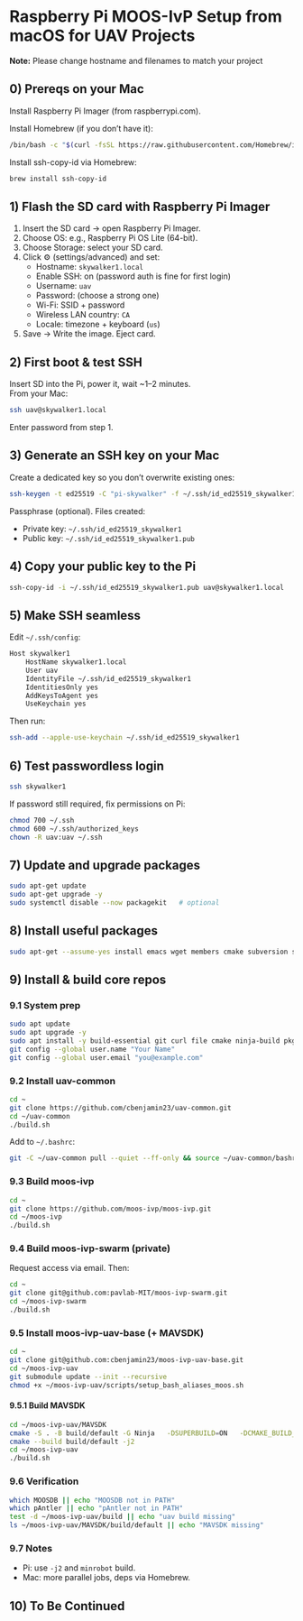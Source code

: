 # Raspberry Pi MOOS-IvP Setup from macOS for UAV Projects

**Note:** Please change hostname and filenames to match your project

## 0) Prereqs on your Mac
Install Raspberry Pi Imager (from raspberrypi.com).

Install Homebrew (if you don’t have it):
```bash
/bin/bash -c "$(curl -fsSL https://raw.githubusercontent.com/Homebrew/install/HEAD/install.sh)"
```

Install ssh-copy-id via Homebrew:
```bash
brew install ssh-copy-id
```

## 1) Flash the SD card with Raspberry Pi Imager
1. Insert the SD card → open Raspberry Pi Imager.
2. Choose OS: e.g., Raspberry Pi OS Lite (64-bit).
3. Choose Storage: select your SD card.
4. Click ⚙ (settings/advanced) and set:
   - Hostname: `skywalker1.local`
   - Enable SSH: on (password auth is fine for first login)
   - Username: `uav`
   - Password: (choose a strong one)
   - Wi-Fi: SSID + password
   - Wireless LAN country: `CA`
   - Locale: timezone + keyboard (`us`)
5. Save → Write the image. Eject card.

## 2) First boot & test SSH
Insert SD into the Pi, power it, wait ~1–2 minutes.  
From your Mac:
```bash
ssh uav@skywalker1.local
```
Enter password from step 1.

## 3) Generate an SSH key on your Mac
Create a dedicated key so you don’t overwrite existing ones:
```bash
ssh-keygen -t ed25519 -C "pi-skywalker" -f ~/.ssh/id_ed25519_skywalker1
```
Passphrase (optional). Files created:
- Private key: `~/.ssh/id_ed25519_skywalker1`
- Public key: `~/.ssh/id_ed25519_skywalker1.pub`

## 4) Copy your public key to the Pi
```bash
ssh-copy-id -i ~/.ssh/id_ed25519_skywalker1.pub uav@skywalker1.local
```

## 5) Make SSH seamless
Edit `~/.ssh/config`:
```bash
Host skywalker1
    HostName skywalker1.local
    User uav
    IdentityFile ~/.ssh/id_ed25519_skywalker1
    IdentitiesOnly yes
    AddKeysToAgent yes
    UseKeychain yes
```
Then run:
```bash
ssh-add --apple-use-keychain ~/.ssh/id_ed25519_skywalker1
```

## 6) Test passwordless login
```bash
ssh skywalker1
```
If password still required, fix permissions on Pi:
```bash
chmod 700 ~/.ssh
chmod 600 ~/.ssh/authorized_keys
chown -R uav:uav ~/.ssh
```

## 7) Update and upgrade packages
```bash
sudo apt-get update
sudo apt-get upgrade -y
sudo systemctl disable --now packagekit   # optional
```

## 8) Install useful packages
```bash
sudo apt-get --assume-yes install emacs wget members cmake subversion screen ncdu watch git
```

## 9) Install & build core repos
### 9.1 System prep
```bash
sudo apt update
sudo apt upgrade -y
sudo apt install -y build-essential git curl file cmake ninja-build pkg-config
git config --global user.name "Your Name"
git config --global user.email "you@example.com"
```

### 9.2 Install uav-common
```bash
cd ~
git clone https://github.com/cbenjamin23/uav-common.git
cd ~/uav-common
./build.sh
```
Add to `~/.bashrc`:
```bash
git -C ~/uav-common pull --quiet --ff-only && source ~/uav-common/bashrc_common.sh
```

### 9.3 Build moos-ivp
```bash
cd ~
git clone https://github.com/moos-ivp/moos-ivp.git
cd ~/moos-ivp
./build.sh
```

### 9.4 Build moos-ivp-swarm (private)
Request access via email. Then:
```bash
cd ~
git clone git@github.com:pavlab-MIT/moos-ivp-swarm.git
cd ~/moos-ivp-swarm
./build.sh
```

### 9.5 Install moos-ivp-uav-base (+ MAVSDK)
```bash
cd ~
git clone git@github.com:cbenjamin23/moos-ivp-uav-base.git
cd ~/moos-ivp-uav
git submodule update --init --recursive
chmod +x ~/moos-ivp-uav/scripts/setup_bash_aliases_moos.sh
```

#### 9.5.1 Build MAVSDK
```bash
cd ~/moos-ivp-uav/MAVSDK
cmake -S . -B build/default -G Ninja   -DSUPERBUILD=ON   -DCMAKE_BUILD_TYPE=Debug   -DBUILD_SHARED_LIBS=ON   -DCMAKE_EXPORT_COMPILE_COMMANDS=ON
cmake --build build/default -j2
cd ~/moos-ivp-uav
./build.sh
```

### 9.6 Verification
```bash
which MOOSDB || echo "MOOSDB not in PATH"
which pAntler || echo "pAntler not in PATH"
test -d ~/moos-ivp-uav/build || echo "uav build missing"
ls ~/moos-ivp-uav/MAVSDK/build/default || echo "MAVSDK missing"
```

### 9.7 Notes
- Pi: use `-j2` and `minrobot` build.  
- Mac: more parallel jobs, deps via Homebrew.

## 10) To Be Continued
